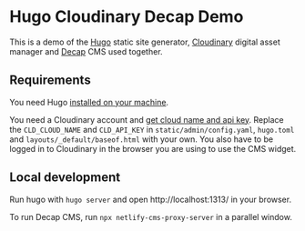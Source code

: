 # Hugo Cloudinary Decap Demo

This is a demo of the [Hugo](https://gohugo.io/) static site generator, [Cloudinary](https://cloudinary.com/) digital asset manager and [Decap](https://decapcms.org/) CMS used together.

## Requirements

You need Hugo [installed on your machine](https://gohugo.io/getting-started/installing/).

You need a Cloudinary account and [get cloud name and api key](https://cloudinary.com/documentation/how_to_integrate_cloudinary#get_familiar_with_the_cloudinary_console). Replace the `CLD_CLOUD_NAME` and `CLD_API_KEY` in `static/admin/config.yaml`, `hugo.toml` and `layouts/_default/baseof.html` with your own. You also have to be logged in to Cloudinary in the browser you are using to use the CMS widget.

## Local development

Run hugo with `hugo server` and open http://localhost:1313/ in your browser.

To run Decap CMS, run `npx netlify-cms-proxy-server` in a parallel window.
